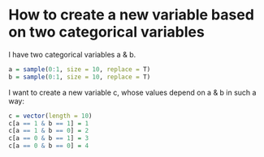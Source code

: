How to create a new variable based on two categorical variables
========================================================

I have two categorical variables a & b.


```r
a = sample(0:1, size = 10, replace = T)
b = sample(0:1, size = 10, replace = T)
```



I want to create a new variable c, whose values depend on a & b in such a way:



```r
c = vector(length = 10)
c[a == 1 & b == 1] = 1
c[a == 1 & b == 0] = 2
c[a == 0 & b == 1] = 3
c[a == 0 & b == 0] = 4
```


